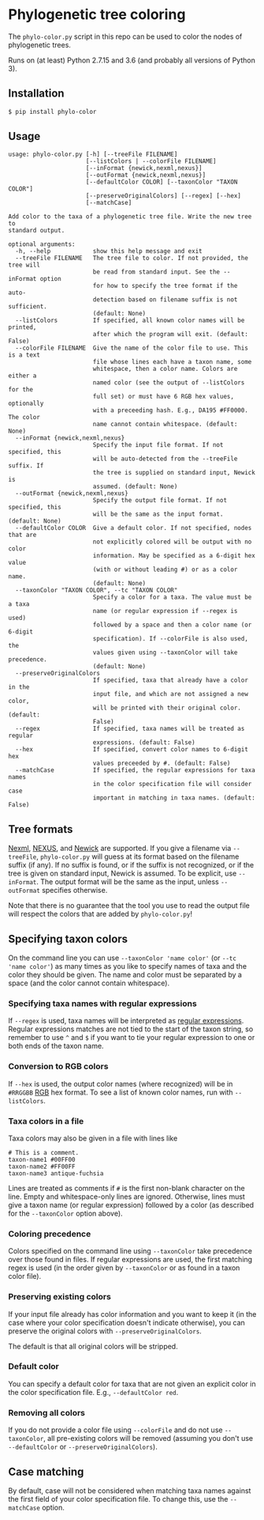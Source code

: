 # Phylogenetic tree coloring

The `phylo-color.py` script in this repo can be used to color the nodes of
phylogenetic trees.

Runs on (at least) Python 2.7.15 and 3.6 (and probably all versions of
Python 3).

## Installation

```sh
$ pip install phylo-color
```

## Usage

```
usage: phylo-color.py [-h] [--treeFile FILENAME]
                      [--listColors | --colorFile FILENAME]
                      [--inFormat {newick,nexml,nexus}]
                      [--outFormat {newick,nexml,nexus}]
                      [--defaultColor COLOR] [--taxonColor "TAXON COLOR"]
                      [--preserveOriginalColors] [--regex] [--hex]
                      [--matchCase]

Add color to the taxa of a phylogenetic tree file. Write the new tree to
standard output.

optional arguments:
  -h, --help            show this help message and exit
  --treeFile FILENAME   The tree file to color. If not provided, the tree will
                        be read from standard input. See the --inFormat option
                        for how to specify the tree format if the auto-
                        detection based on filename suffix is not sufficient.
                        (default: None)
  --listColors          If specified, all known color names will be printed,
                        after which the program will exit. (default: False)
  --colorFile FILENAME  Give the name of the color file to use. This is a text
                        file whose lines each have a taxon name, some
                        whitespace, then a color name. Colors are either a
                        named color (see the output of --listColors for the
                        full set) or must have 6 RGB hex values, optionally
                        with a preceeding hash. E.g., DA195 #FF0000. The color
                        name cannot contain whitespace. (default: None)
  --inFormat {newick,nexml,nexus}
                        Specify the input file format. If not specified, this
                        will be auto-detected from the --treeFile suffix. If
                        the tree is supplied on standard input, Newick is
                        assumed. (default: None)
  --outFormat {newick,nexml,nexus}
                        Specify the output file format. If not specified, this
                        will be the same as the input format. (default: None)
  --defaultColor COLOR  Give a default color. If not specified, nodes that are
                        not explicitly colored will be output with no color
                        information. May be specified as a 6-digit hex value
                        (with or without leading #) or as a color name.
                        (default: None)
  --taxonColor "TAXON COLOR", --tc "TAXON COLOR"
                        Specify a color for a taxa. The value must be a taxa
                        name (or regular expression if --regex is used)
                        followed by a space and then a color name (or 6-digit
                        specification). If --colorFile is also used, the
                        values given using --taxonColor will take precedence.
                        (default: None)
  --preserveOriginalColors
                        If specified, taxa that already have a color in the
                        input file, and which are not assigned a new color,
                        will be printed with their original color. (default:
                        False)
  --regex               If specified, taxa names will be treated as regular
                        expressions. (default: False)
  --hex                 If specified, convert color names to 6-digit hex
                        values preceeded by #. (default: False)
  --matchCase           If specified, the regular expressions for taxa names
                        in the color specification file will consider case
                        important in matching in taxa names. (default: False)
```

## Tree formats

[Nexml](http://www.nexml.org/),
[NEXUS](https://en.wikipedia.org/wiki/Nexus_file), and
[Newick](https://en.wikipedia.org/wiki/Newick_format) are supported.  If
you give a filename via `--treeFile`, `phylo-color.py` will guess at its
format based on the filename suffix (if any). If no suffix is found, or if
the suffix is not recognized, or if the tree is given on standard input,
Newick is assumed. To be explicit, use `--inFormat`.  The output format
will be the same as the input, unless `--outFormat` specifies otherwise.

Note that there is no guarantee that the tool you use to read the output
file will respect the colors that are added by `phylo-color.py`!

## Specifying taxon colors

On the command line you can use `--taxonColor 'name color'` (or `--tc 'name
color'`) as many times as you like to specify names of taxa and the color
they should be given. The name and color must be separated by a space (and
the color cannot contain whitespace).

### Specifying taxa names with regular expressions

If `--regex` is used, taxa names will be interpreted as
[regular expressions](https://en.wikipedia.org/wiki/Regular_expression).
Regular expressions matches are not tied to the start of the taxon string,
so remember to use `^` and `$` if you want to tie your regular expression
to one or both ends of the taxon name.

### Conversion to RGB colors

If `--hex` is used, the output color names (where recognized) will be in
`#RRGGBB`
[RGB](https://en.wikipedia.org/wiki/RGB_color_model#Numeric_representations)
hex format.  To see a list of known color names, run with `--listColors`.

### Taxa colors in a file

Taxa colors may also be given in a file with lines like

    # This is a comment.
    taxon-name1 #00FF00
    taxon-name2 #FF00FF
    taxon-name3 antique-fuchsia

Lines are treated as comments if `#` is the first non-blank character on
the line. Empty and whitespace-only lines are ignored. Otherwise, lines
must give a taxon name (or regular expression) followed by a color (as
described for the `--taxonColor` option above).

### Coloring precedence

Colors specified on the command line using `--taxonColor` take precedence
over those found in files. If regular expressions are used, the first
matching regex is used (in the order given by `--taxonColor` or as found in
a taxon color file).

### Preserving existing colors

If your input file already has color information and you want to keep it
(in the case where your color specification doesn't indicate otherwise),
you can preserve the original colors with `--preserveOriginalColors`.

The default is that all original colors will be stripped.

### Default color

You can specify a default color for taxa that are not given an explicit
color in the color specification file. E.g., `--defaultColor red`.

### Removing all colors

If you do not provide a color file using `--colorFile` and do not use
`--taxonColor`, all pre-existing colors will be removed (assuming you don't
use `--defaultColor` or `--preserveOriginalColors`).

## Case matching

By default, case will not be considered when matching taxa names against
the first field of your color specification file. To change this, use the
`--matchCase` option.
